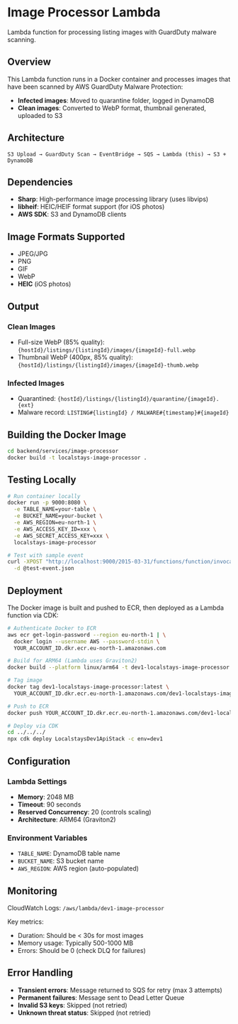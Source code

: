 # Image Processor Lambda

Lambda function for processing listing images with GuardDuty malware scanning.

## Overview

This Lambda function runs in a Docker container and processes images that have been scanned by AWS GuardDuty Malware Protection:

- **Infected images**: Moved to quarantine folder, logged in DynamoDB
- **Clean images**: Converted to WebP format, thumbnail generated, uploaded to S3

## Architecture

```
S3 Upload → GuardDuty Scan → EventBridge → SQS → Lambda (this) → S3 + DynamoDB
```

## Dependencies

- **Sharp**: High-performance image processing library (uses libvips)
- **libheif**: HEIC/HEIF format support (for iOS photos)
- **AWS SDK**: S3 and DynamoDB clients

## Image Formats Supported

- JPEG/JPG
- PNG
- GIF
- WebP
- **HEIC** (iOS photos)

## Output

### Clean Images

- Full-size WebP (85% quality): `{hostId}/listings/{listingId}/images/{imageId}-full.webp`
- Thumbnail WebP (400px, 85% quality): `{hostId}/listings/{listingId}/images/{imageId}-thumb.webp`

### Infected Images

- Quarantined: `{hostId}/listings/{listingId}/quarantine/{imageId}.{ext}`
- Malware record: `LISTING#{listingId} / MALWARE#{timestamp}#{imageId}`

## Building the Docker Image

```bash
cd backend/services/image-processor
docker build -t localstays-image-processor .
```

## Testing Locally

```bash
# Run container locally
docker run -p 9000:8080 \
  -e TABLE_NAME=your-table \
  -e BUCKET_NAME=your-bucket \
  -e AWS_REGION=eu-north-1 \
  -e AWS_ACCESS_KEY_ID=xxx \
  -e AWS_SECRET_ACCESS_KEY=xxx \
  localstays-image-processor

# Test with sample event
curl -XPOST "http://localhost:9000/2015-03-31/functions/function/invocations" \
  -d @test-event.json
```

## Deployment

The Docker image is built and pushed to ECR, then deployed as a Lambda function via CDK:

```bash
# Authenticate Docker to ECR
aws ecr get-login-password --region eu-north-1 | \
  docker login --username AWS --password-stdin \
  YOUR_ACCOUNT_ID.dkr.ecr.eu-north-1.amazonaws.com

# Build for ARM64 (Lambda uses Graviton2)
docker build --platform linux/arm64 -t dev1-localstays-image-processor .

# Tag image
docker tag dev1-localstays-image-processor:latest \
  YOUR_ACCOUNT_ID.dkr.ecr.eu-north-1.amazonaws.com/dev1-localstays-image-processor:latest

# Push to ECR
docker push YOUR_ACCOUNT_ID.dkr.ecr.eu-north-1.amazonaws.com/dev1-localstays-image-processor:latest

# Deploy via CDK
cd ../../../
npx cdk deploy LocalstaysDev1ApiStack -c env=dev1
```

## Configuration

### Lambda Settings

- **Memory**: 2048 MB
- **Timeout**: 90 seconds
- **Reserved Concurrency**: 20 (controls scaling)
- **Architecture**: ARM64 (Graviton2)

### Environment Variables

- `TABLE_NAME`: DynamoDB table name
- `BUCKET_NAME`: S3 bucket name
- `AWS_REGION`: AWS region (auto-populated)

## Monitoring

CloudWatch Logs: `/aws/lambda/dev1-image-processor`

Key metrics:

- Duration: Should be < 30s for most images
- Memory usage: Typically 500-1000 MB
- Errors: Should be 0 (check DLQ for failures)

## Error Handling

- **Transient errors**: Message returned to SQS for retry (max 3 attempts)
- **Permanent failures**: Message sent to Dead Letter Queue
- **Invalid S3 keys**: Skipped (not retried)
- **Unknown threat status**: Skipped (not retried)
